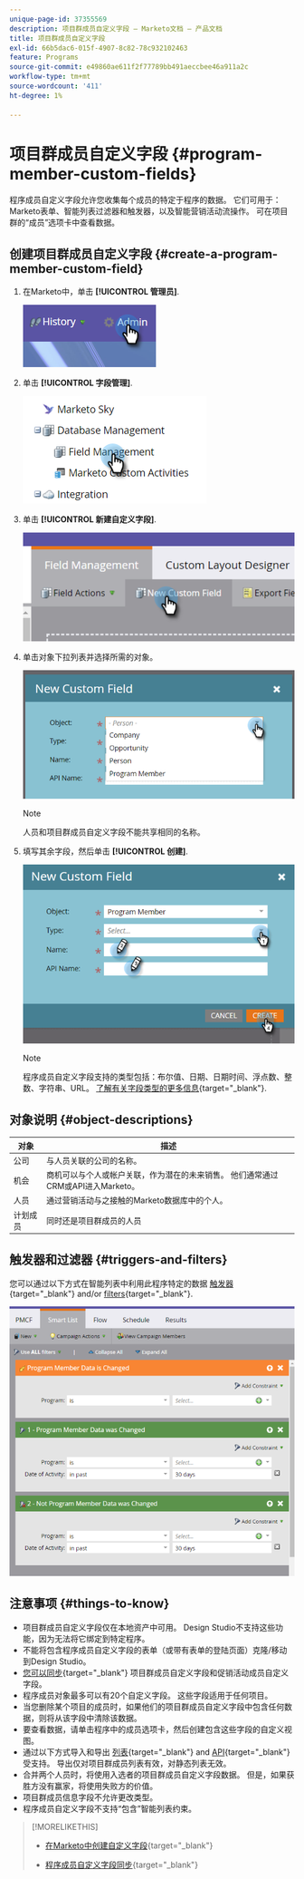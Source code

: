 ```yaml
---
unique-page-id: 37355569
description: 项目群成员自定义字段 — Marketo文档 — 产品文档
title: 项目群成员自定义字段
exl-id: 66b5dac6-015f-4907-8c82-78c932102463
feature: Programs
source-git-commit: e49860ae611f2f77789bb491aeccbee46a911a2c
workflow-type: tm+mt
source-wordcount: '411'
ht-degree: 1%

---
```


# 项目群成员自定义字段 {#program-member-custom-fields}

程序成员自定义字段允许您收集每个成员的特定于程序的数据。 它们可用于：Marketo表单、智能列表过滤器和触发器，以及智能营销活动流操作。 可在项目群的“成员”选项卡中查看数据。

## 创建项目群成员自定义字段 {#create-a-program-member-custom-field}

1. 在Marketo中，单击 **[!UICONTROL 管理员]**.

   ![](assets/one.png)

1. 单击 **[!UICONTROL 字段管理]**.

   ![](assets/two.png)

1. 单击 **[!UICONTROL 新建自定义字段]**.

   ![](assets/three.png)

1. 单击对象下拉列表并选择所需的对象。

   ![](assets/four.png)

   >[!NOTE]
   >
   >人员和项目群成员自定义字段不能共享相同的名称。

1. 填写其余字段，然后单击 **[!UICONTROL 创建]**.

   ![](assets/five.png)

   >[!NOTE]
   >
   >程序成员自定义字段支持的类型包括：布尔值、日期、日期时间、浮点数、整数、字符串、URL。 [了解有关字段类型的更多信息](/help/marketo/product-docs/administration/field-management/custom-field-type-glossary.md){target="_blank"}.

## 对象说明 {#object-descriptions}

| 对象 | 描述 |
|---|---|
| 公司 | 与人员关联的公司的名称。 |
| 机会 | 商机可以与个人或帐户关联，作为潜在的未来销售。 他们通常通过CRM或API进入Marketo。 |
| 人员 | 通过营销活动与之接触的Marketo数据库中的个人。 |
| 计划成员 | 同时还是项目群成员的人员 |

## 触发器和过滤器 {#triggers-and-filters}

您可以通过以下方式在智能列表中利用此程序特定的数据 [触发器](/help/marketo/product-docs/core-marketo-concepts/smart-campaigns/creating-a-smart-campaign/define-smart-list-for-smart-campaign-trigger.md){target="_blank"} and/or [filters](/help/marketo/product-docs/core-marketo-concepts/smart-lists-and-static-lists/creating-a-smart-list/find-and-add-filters-to-a-smart-list.md){target="_blank"}.

![](assets/six.png)

## 注意事项 {#things-to-know}

* 项目群成员自定义字段仅在本地资产中可用。 Design Studio不支持这些功能，因为无法将它绑定到特定程序。
* 不能将包含程序成员自定义字段的表单（或带有表单的登陆页面）克隆/移动到Design Studio。
* [您可以同步](/help/marketo/product-docs/core-marketo-concepts/programs/working-with-programs/program-member-custom-field-sync.md){target="_blank"} 项目群成员自定义字段和促销活动成员自定义字段。
* 程序成员对象最多可以有20个自定义字段。 这些字段适用于任何项目。
* 当您删除某个项目的成员时，如果他们的项目群成员自定义字段中包含任何数据，则将从该字段中清除该数据。
* 要查看数据，请单击程序中的成员选项卡，然后创建包含这些字段的自定义视图。
* 通过以下方式导入和导出 [列表](/help/marketo/getting-started/quick-wins/import-a-list-of-people.md){target="_blank"} and [API](https://developers.marketo.com/){target="_blank"} 受支持。 导出仅对项目群成员列表有效，对静态列表无效。
* 合并两个人员时，将使用入选者的项目群成员自定义字段数据。 但是，如果获胜方没有赢家，将使用失败方的价值。
* 项目群成员信息字段不允许更改类型。
* 程序成员自定义字段不支持“包含”智能列表约束。

>[!MORELIKETHIS]
>
>* [在Marketo中创建自定义字段](/help/marketo/product-docs/administration/field-management/create-a-custom-field-in-marketo.md){target="_blank"}
>
>* [程序成员自定义字段同步](/help/marketo/product-docs/core-marketo-concepts/programs/working-with-programs/program-member-custom-field-sync.md){target="_blank"}

